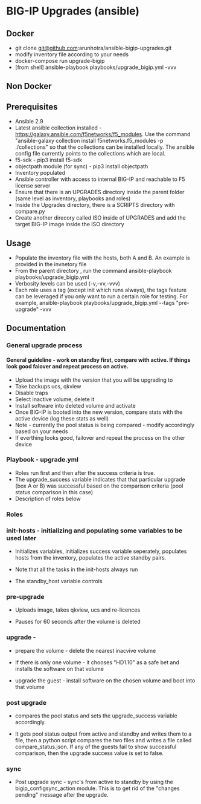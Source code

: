 # BIG-IP Upgrades (ansible)

## Docker

  * git clone git@github.com:arunhotra/ansible-bigip-upgrades.git
  * modify inventory file according to your needs
  * docker-compose run upgrade-bigip
  * [from shell] ansible-playbook playbooks/upgrade_bigip.yml -vvv


## Non Docker 
## Prerequisites

  * Ansible 2.9
  * Latest ansible collection installed - https://galaxy.ansible.com/f5networks/f5_modules. Use the command "ansible-galaxy collection install f5networks.f5_modules -p ./collections" so that the collections can be installed locally. The ansible config file currently points to the collections which are local.
  * f5-sdk - pip3 install f5-sdk
  * objectpath module (for sync) - pip3 install objectpath
  * Inventory populated
  * Ansible controller with access to internal BIG-IP and reachable to F5 license server
  * Ensure that there is an UPGRADES directory inside the parent folder (same level as inventory, playbooks and roles)
  * Inside the Upgrades directory, there is a SCRIPTS directory with compare.py 
  * Create another direcory called ISO inside of UPGRADES and add the target BIG-IP image inside the ISO directory

## Usage

  * Populate the inventory file with the hosts, both A and B. An example is provided in the invnetory file
  * From the parent directory , run the command ansible-playbook playbooks/upgrade_bigip.yml
  * Verbosity levels can be used (-v,-vv,-vvv)
  * Each role uses a tag (except init which runs always), the tags feature can be leveraged if you only want to run a certain role for testing. For example, ansible-playbook playbooks/upgrade_bigip.yml --tags "pre-upgrade" -vvv


## Documentation

### General upgrade process

#### General guideline - work on standby first, compare with active. If things look good faiover and repeat process on active.

  * Upload the image with the version that you will be upgrading to 
  * Take backups ucs, qkview 
  * Disable traps 
  * Select inactive volume, delete it
  * Install software into deleted volume and  activate 
  * Once BIG-IP is booted into the new version, compare stats with the active device (log these stats as well)
  * Note - currently the pool status is being compared - modify accordingly based on your needs
  * If everthing looks good, failover and repeat the process on the other device


### Playbook - upgrade.yml

  * Roles run first and then after the success criteria is true.
  * The upgrade_success variable indicates that that particular upgrade (box A or B) was successful based on the comparison criteria (pool status comparison in this case)
  * Description of roles below

### Roles 

### init-hosts - initializing and populating some variables to be used later 

  * Initializes variables, initializes success variable seperately, populates hosts from the inventory, populates the active standby pairs. 
  
  * Note that all the tasks in the init-hosts always run
  
  * The standby_host variable controls

### pre-upgrade

  * Uploads image, takes qkview, ucs and re-licences
  
  * Pauses for 60 seconds after the volume is deleted

### upgrade  - 

  * prepare the volume - delete the nearest inacvive volume
  
  * If there is only one volume - it chooses "HD1.10" as a safe bet and installs the software on that volume

  * upgrade the guest - install software on the chosen volume and boot into that volume


### post upgrade 

  * compares the pool status and sets the upgrade_success variable accordingly.

  * It gets pool status output from active and standby and writes them to a file, then a python script compares the two files and writes a file called compare_status.json. If any of the guests fail to show successful comparison, then the upgrade success value is set to false.


### sync

  * Post upgrade sync - sync's from active to standby by using the bigip_configsync_action module. This is to get rid of the "changes pending" message after the upgrade.
